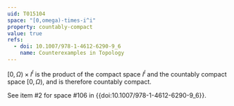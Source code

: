 ```yaml
---
uid: T015104
space: "[0,omega)-times-i^i"
property: countably-compact
value: true
refs:
  - doi: 10.1007/978-1-4612-6290-9_6
    name: Counterexamples in Topology
---
```

$[ 0 , \Omega ) \times I^I$ is the product of the compact space $I^I$ and the countably compact space $[ 0 , \Omega )$, and is therefore countably compact.

See item #2 for space #106 in {{doi:10.1007/978-1-4612-6290-9_6}}.
